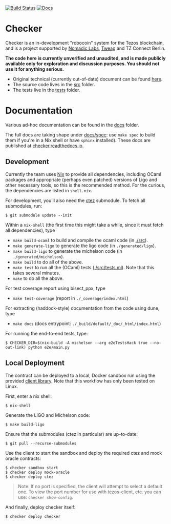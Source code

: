 [![Build Status](https://github.com/tezos-checker/huxian/workflows/CI/badge.svg)](https://github.com/tezos-checker/huxian/actions)
[![Docs](https://readthedocs.org/projects/checker/badge/?version=latest)](https://checker.readthedocs.io/en/latest/)

# Checker

Checker is an in-development "robocoin" system for the Tezos blockchain,
and is a project supported by [Nomadic Labs](https://nomadic-labs.com/),
[Tweag](https://tweag.io/) and TZ Connect Berlin.

**The code here is currently unverified and unaudited, and is made
publicly available only for exploration and discussion purposes.
You should not use it for anything serious.**

* Original technical (currently out-of-date) document can be found
  [here](https://hackmd.io/teMO2x9PRRy1iTBtrSMBvA?view).
* The source code lives in the [src](./src) folder.
* The tests live in the [tests](./tests) folder.

# Documentation

Various ad-hoc documentation can be found in the [docs](./docs) folder.

The full docs are taking shape under [docs/spec](./docs/spec): use `make spec`
to build them if you're in a Nix shell or have `sphinx` installed). These docs
are published at [checker.readthedocs.io](https://checker.readthedocs.io/).

## Development

Currently the team uses [Nix](https://nixos.org/) to provide all dependencies,
including OCaml packages and appropriate (perhaps even patched) versions of
Ligo and other necessary tools, so this is the recommended method. For the
curious, the dependencies are listed in `shell.nix`.

For development, you'll also need the [ctez](https://github.com/tezos-checker/ctez)
submodule. To fetch all submodules, run:
```console
$ git submodule update --init
```

Within a `nix-shell` (the first time this might take a while, since it must
fetch all dependencies), type

* `make build-ocaml` to build and compile the ocaml code (in [./src](./src)).
* `make generate-ligo` to generate the ligo code (in `./generated/ligo`).
* `make build-ligo` to generate the michelson code (in `./generated/michelson`).
* `make build` to do all of the above.
* `make test` to run all the (OCaml) tests ([./src/tests.ml](./src/tests.ml)). Note that this takes several minutes.
* `make` to do all the above.

For test coverage report using bisect_ppx, type
*  `make test-coverage` (report in `./_coverage/index.html`)

For extracting (haddock-style) documentation from the code using dune, type
*  `make docs` (docs entrypoint: `./_build/default/_doc/_html/index.html`)

For running the end-to-end tests, type:
```console
$ CHECKER_DIR=$(nix-build -A michelson --arg e2eTestsHack true --no-out-link) python e2e/main.py
```

## Local Deployment

The contract can be deployed to a local, Docker sandbox run using the provided
[client library](./client). Note that this workflow has only been tested on
Linux.

First, enter a nix shell:
```console
$ nix-shell
```

Generate the LIGO and Michelson code:

```console
$ make build-ligo
```

Ensure that the submodules (ctez in particular) are up-to-date:
```console
$ git pull --recurse-submodules
```

Use the client to start the sandbox and deploy the required ctez and mock
oracle contracts:

```console
$ checker sandbox start
$ checker deploy mock-oracle
$ checker deploy ctez
```

> Note: If no port is specified, the client will attempt to select a default
> one. To view the port number for use with tezos-client, etc. you can use:
> `checker show-config`.

And finally, deploy checker itself:
```console
$ checker deploy checker
```
